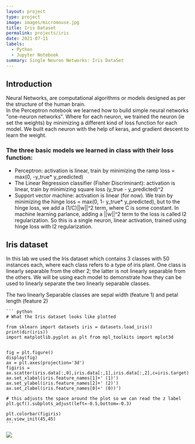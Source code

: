 ```yaml
---
layout: project
type: project
image: images/micromouse.jpg
title: Iris Dataset
permalink: projects/iris
date: 2021-07-11
labels:
  - Python
  - Jupyter Notebook
summary: Single Neuron Networks: Iris DataSet
---
```



## Introduction
Neural Networks, are computational algorithms or models designed as per the structure of the human brain.  
In the Perceptron notebook we learned how to build simple neural networks "one-neuron networks". Where for each neuron, we trained the neuron (ie set the weights) by minimizing a different kind of loss function for each model. We built each neuron with the help of keras, and gradient descent to learn the weight.

### The three basic models we learned in class with their loss function:

 - Perceptron: activation is linear, train by minimizing the ramp loss = max(0, -y_true* y_predicted)  
 - The Linear Regression classifier (Fisher Discriminant): activation is linear, train by minimizing square loss (y_true - y_predicted)^2  
 - Support vector machine: activation is linear (for now). We train by minimizing the hinge loss = max(0, 1- y_true* y_predicted), but to the hinge loss, we add a (1/C)||w||^2 term, where C is some constant. In machine learning parlance, adding a ||w||^2 term to the loss is called l2 regularization. So this is a single neuron, linear activation, trained using hinge loss with l2 regularization.

## Iris dataset

In this lab we used the Iris dataset which contains 3 classes with 50 instances each, where each class refers to a type of iris plant. One class is linearly separable from the other 2; the latter is not linearly separable from the others. We will be using each model to demonstrate how they can be used to linearly separate the two linearly separable classes.

The two linearly Separable classes are sepal width (feature 1) and petal length (feature 2)

    ``` python
    # What the Iris dataset looks like plotted 
    
    from sklearn import datasets iris = datasets.load_iris() print(dir(iris))
    import matplotlib.pyplot as plt from mpl_toolkits import mplot3d
    

    fig = plt.figure()  
    display(fig)  
    ax = plt.axes(projection='3d')  
    figiris = ax.scatter(iris.data[:,0],iris.data[:,1],iris.data[:,2],c=iris.target) 
    ax.set_xlabel(iris.feature_names[1]+' (1)') 
    ax.set_ylabel(iris.feature_names[2]+' (2)') 
    ax.set_zlabel(iris.feature_names[0]+' (0))')

    # this adjusts the space around the plot so we can read the z label 
    plt.gcf().subplots_adjust(left=-0.5,bottom=-0.3)

    plt.colorbar(figiris) 
    ax.view_init(45,45)
    ```
    
<img class="ui medium right floated rounded image" src="../iris1.png">



